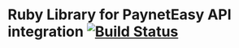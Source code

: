 # Ruby Library for PaynetEasy API integration [![Build Status](https://travis-ci.org/payneteasy/ruby-library-payneteasy-api.png?branch=master)](https://travis-ci.org/payneteasy/ruby-library-payneteasy-api)